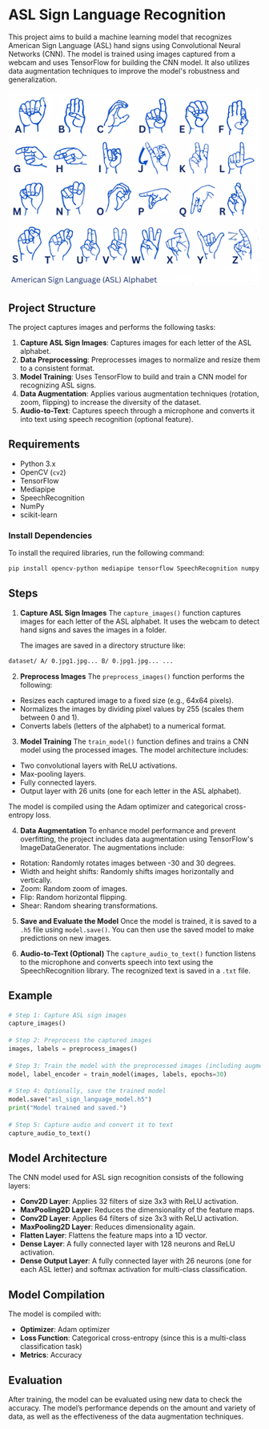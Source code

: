 # ASL Sign Language Recognition

This project aims to build a machine learning model that recognizes American Sign Language (ASL) hand signs using Convolutional Neural Networks (CNN). The model is trained using images captured from a webcam and uses TensorFlow for building the CNN model. It also utilizes data augmentation techniques to improve the model's robustness and generalization.

![ASL](img/asl.png)

## Project Structure

The project captures images and performs the following tasks:

1. **Capture ASL Sign Images**: Captures images for each letter of the ASL alphabet.
2. **Data Preprocessing**: Preprocesses images to normalize and resize them to a consistent format.
3. **Model Training**: Uses TensorFlow to build and train a CNN model for recognizing ASL signs.
4. **Data Augmentation**: Applies various augmentation techniques (rotation, zoom, flipping) to increase the diversity of the dataset.
5. **Audio-to-Text**: Captures speech through a microphone and converts it into text using speech recognition (optional feature).



## Requirements

- Python 3.x
- OpenCV (`cv2`)
- TensorFlow
- Mediapipe
- SpeechRecognition
- NumPy
- scikit-learn

### Install Dependencies

To install the required libraries, run the following command:

```bash
pip install opencv-python mediapipe tensorflow SpeechRecognition numpy scikit-learn
```
## Steps

1. **Capture ASL Sign Images**
   The `capture_images()` function captures images for each letter of the ASL alphabet. It uses the webcam to detect hand signs and saves the images in a folder.

   The images are saved in a directory structure like:

``` bash 
dataset/ A/ 0.jpg1.jpg... B/ 0.jpg1.jpg... ...
 ```


2. **Preprocess Images**
The `preprocess_images()` function performs the following:

- Resizes each captured image to a fixed size (e.g., 64x64 pixels).
- Normalizes the images by dividing pixel values by 255 (scales them between 0 and 1).
- Converts labels (letters of the alphabet) to a numerical format.

3. **Model Training**
The `train_model()` function defines and trains a CNN model using the processed images. The model architecture includes:

- Two convolutional layers with ReLU activations.
- Max-pooling layers.
- Fully connected layers.
- Output layer with 26 units (one for each letter in the ASL alphabet).

The model is compiled using the Adam optimizer and categorical cross-entropy loss.

4. **Data Augmentation**
To enhance model performance and prevent overfitting, the project includes data augmentation using TensorFlow's ImageDataGenerator. The augmentations include:

- Rotation: Randomly rotates images between -30 and 30 degrees.
- Width and height shifts: Randomly shifts images horizontally and vertically.
- Zoom: Random zoom of images.
- Flip: Random horizontal flipping.
- Shear: Random shearing transformations.

5. **Save and Evaluate the Model**
Once the model is trained, it is saved to a `.h5` file using `model.save()`. You can then use the saved model to make predictions on new images.

6. **Audio-to-Text (Optional)**
The `capture_audio_to_text()` function listens to the microphone and converts speech into text using the SpeechRecognition library. The recognized text is saved in a `.txt` file.


## Example
``` python
# Step 1: Capture ASL sign images
capture_images()

# Step 2: Preprocess the captured images
images, labels = preprocess_images()

# Step 3: Train the model with the preprocessed images (including augmentation)
model, label_encoder = train_model(images, labels, epochs=30)

# Step 4: Optionally, save the trained model
model.save("asl_sign_language_model.h5")
print("Model trained and saved.")

# Step 5: Capture audio and convert it to text
capture_audio_to_text()
```

## Model Architecture

The CNN model used for ASL sign recognition consists of the following layers:

- **Conv2D Layer**: Applies 32 filters of size 3x3 with ReLU activation.
- **MaxPooling2D Layer**: Reduces the dimensionality of the feature maps.
- **Conv2D Layer**: Applies 64 filters of size 3x3 with ReLU activation.
- **MaxPooling2D Layer**: Reduces dimensionality again.
- **Flatten Layer**: Flattens the feature maps into a 1D vector.
- **Dense Layer**: A fully connected layer with 128 neurons and ReLU activation.
- **Dense Output Layer**: A fully connected layer with 26 neurons (one for each ASL letter) and softmax activation for multi-class classification.

## Model Compilation

The model is compiled with:

- **Optimizer**: Adam optimizer
- **Loss Function**: Categorical cross-entropy (since this is a multi-class classification task)
- **Metrics**: Accuracy

## Evaluation

After training, the model can be evaluated using new data to check the accuracy. The model’s performance depends on the amount and variety of data, as well as the effectiveness of the data augmentation techniques.
